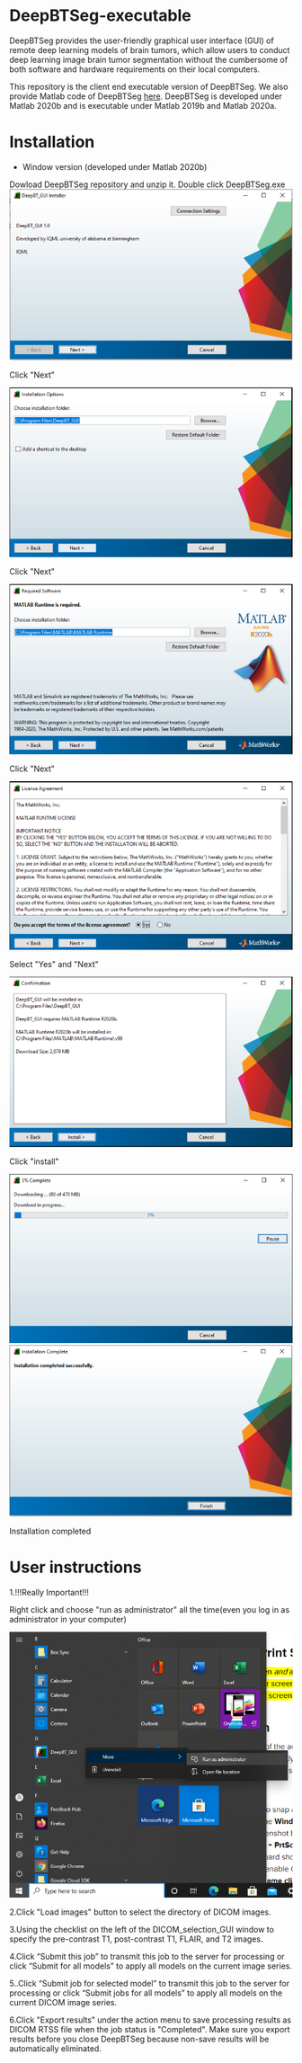 # DeepBTSeg-executable

DeepBTSeg provides the user-friendly graphical user interface (GUI) of remote deep learning models of brain tumors, which allow users to conduct deep learning image brain tumor segmentation without the cumbersome of both software and hardware requirements on their local computers. 

This repository is the client end executable version of DeepBTSeg. We also provide Matlab code of DeepBTSeg [here](https://github.com/IQMLatUAB/DeepBTSeg).
DeepBTSeg is developed under Matlab 2020b and is executable under Matlab 2019b and Matlab 2020a.

# Installation
* Window version (developed under Matlab 2020b)

Dowload DeepBTSeg repository and unzip it.
Double click DeepBTSeg.exe
![](images/1.PNG)

Click "Next"

![](images/2.PNG)

Click "Next"

![](images/3.PNG)

Click "Next"

![](images/4.PNG)

Select "Yes" and "Next"

![](images/5.PNG)

Click "install"

![](images/6.PNG)
![](images/7.PNG)

Installation completed



# User instructions
1.!!!Really Important!!!

Right click and choose "run as administrator" all the time(even you log in as administrator in your computer)

![](images/8.png)


2.Click "Load images" button to select the directory of DICOM images.

3.Using the checklist on the left of the DICOM_selection_GUI window to specify the pre-contrast T1, post-contrast T1, FLAIR, and T2 images.

4.Click “Submit this job” to transmit this job to the server for processing or click “Submit for all models” to apply all models on the current image series.

5..Click “Submit job for selected model” to transmit this job to the server for processing or click “Submit jobs for all models” to apply all models on the current DICOM image series.

6.Click "Export results" under the action menu to save processing results as DICOM RTSS file  when the job status is "Completed". Make sure you export results before you close DeepBTSeg because non-save results will be automatically eliminated.
